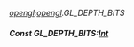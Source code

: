 _[opengl](../../modules/opengl/opengl-module.md):[opengl](../../modules/opengl/opengl-module.md).GL\_DEPTH\_BITS_
##### Const GL\_DEPTH\_BITS:[Int](../../modules/wonkey/wonkey-types-int.md)
